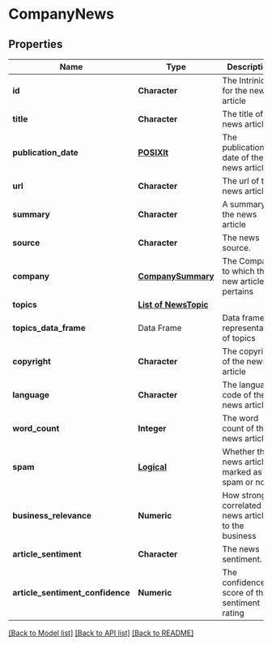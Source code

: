 # CompanyNews

[//]: # (CLASS:IntrinioSDK::CompanyNews)

[//]: # (KIND:object)

## Properties

[//]: # (START_DEFINITION)

Name | Type | Description
------------ | ------------- | -------------
**id** | **Character** | The Intrinio ID for the news article &nbsp;
**title** | **Character** | The title of the news article &nbsp;
**publication_date** | [**POSIXlt**](POSIXlt.md) | The publication date of the news article &nbsp;
**url** | **Character** | The url of the news article &nbsp;
**summary** | **Character** | A summary of the news article &nbsp;
**source** | **Character** | The news source. &nbsp;
**company** | [**CompanySummary**](CompanySummary.md) | The Company to which the new article pertains &nbsp;
**topics** | [**List of NewsTopic**](NewsTopic.md) |  &nbsp;
**topics_data_frame** | Data Frame | Data frame representation of topics
**copyright** | **Character** | The copyright of the news article &nbsp;
**language** | **Character** | The language code of the news article &nbsp;
**word_count** | **Integer** | The word count of the news article &nbsp;
**spam** | [**Logical**](Logical.md) | Whether the news article is marked as spam or not &nbsp;
**business_relevance** | **Numeric** | How strongly correlated the news article is to the business &nbsp;
**article_sentiment** | **Character** | The news sentiment. &nbsp;
**article_sentiment_confidence** | **Numeric** | The confidence score of the sentiment rating &nbsp;

[//]: # (END_DEFINITION)


[//]: # (CONTAINED_CLASS:IntrinioSDK::POSIXlt)


[//]: # (CONTAINED_CLASS:IntrinioSDK::CompanySummary)


[//]: # (CONTAINED_CLASS:IntrinioSDK::NewsTopic)


[//]: # (CONTAINED_CLASS:IntrinioSDK::Logical)


[[Back to Model list]](../README.md#documentation-for-models) [[Back to API list]](../README.md#documentation-for-api-endpoints) [[Back to README]](../README.md)


